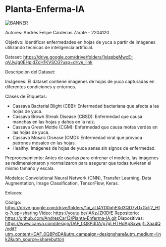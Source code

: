 # Planta-Enferma-IA
![BANNER](https://github.com/AndresCar13/Planta-Enferma-IA/assets/109597254/a0c58bef-671d-489f-b439-994bef195a47)

Autores: Andrés Felipe Cárdenas Zárate - 2204120

Objetivo: Identificar enfermedades en hojas de yuca a partir de imágenes utilizando técnicas de inteligencia artificial.

Dataset: https://drive.google.com/drive/folders/1xlapbeMwcE-qVJyJg0EHpjdZcH1KVSCG?usp=drive_link

Descripción del Dataset:

Imágenes: El dataset contiene imágenes de hojas de yuca capturadas en diferentes condiciones y entornos.

Clases de Etiquetas:

- Cassava Bacterial Blight (CBB): Enfermedad bacteriana que afecta a las hojas de yuca.
- Cassava Brown Streak Disease (CBSD): Enfermedad que causa manchas en las hojas y daños en la raíz.
- Cassava Green Mottle (CGM): Enfermedad que causa motas verdes en las hojas de yuca.
- Cassava Mosaic Disease (CMD): Enfermedad viral que provoca patrones mosaico en las hojas.
- Healthy: Imágenes de hojas de yuca sanas sin signos de enfermedad.

Preprocesamiento: Antes de usarlas para entrenar el modelo, las imágenes se redimensionaron y normalizaron para asegurar que todas tuvieran el mismo tamaño y escala.

Modelos: Convolutional Neural Network (CNN), Transfer Learning, Data Augmentation, Image Classification, TensorFlow, Keras.

Enlaces:

  Código: https://drive.google.com/drive/folders/1ai_aLl4YD0qhEXd3QD7vUxGclj2_Hfq-?usp=sharing
  Video: https://youtu.be/IAKzJZKlDfE
  Repositorio: https://github.com/AndresCar13/Planta-Enferma-IA.git
  Diapositivas: https://www.canva.com/design/DAF_0Q8PdDA/g7gLHTHdApSxwuj1LXaa4Q/edit?utm_content=DAF_0Q8PdDA&utm_campaign=designshare&utm_medium=link2&utm_source=sharebutton
